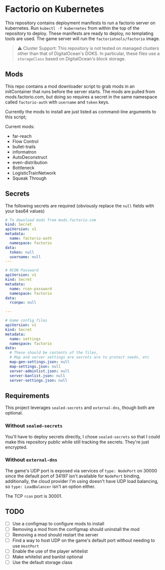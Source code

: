 # Factorio on Kubernetes

This repository contains deployment manifests to run a factorio server on kubernetes. Run `kubectl -f kubernetes` from within the top of the repository to deploy. These manifests are ready to deploy, no templating tools are used. The game server will run the `factoriotools/factorio` image. 

> :warning: Cluster Support: This repository is not tested on managed clusters other than that of DigitalOcean's DOKS. In particular, these files use a `storageClass` based on DigitalOcean's block storage. 

## Mods

This repo contains a mod downloader script to grab mods in an initContainer that runs before the server starts. The mods are pulled from mods.factorio.com, but doing so requires a secret in the same namespace called `factorio-auth` with `username` and `token` keys. 

Currently the mods to install are just listed as command-line arguments to this script;

Current mods:
- far-reach
- Flow Control
- bullet-trails
- informatron
- AutoDeconstruct
- even-distribution
- Bottleneck
- LogisticTrainNetwork
- Squeak Through

## Secrets

The following secrets are required (obviously replace the `null` fields with your bas64 values)

```yaml
# To download mods from mods.factorio.com
kind: Secret
apiVersion: v1
metadata:
  name: factorio-auth
  namespace: factorio
data:
  token: null
  username: null
---

# RCON Password
apiVersion: v1
kind: Secret
metadata:
  name: rcon-password
  namespace: factorio
data:
  rconpw: null

---

# Game config files
apiVersion: v1
kind: Secret
metadata:
  name: settings
  namespace: factorio
data:
  # These should be contents of the files,
  # Map and server settings are secrets are to protect seeds, etc
  map-gen-settings.json: null
  map-settings.json: null
  server-adminlist.json: null
  server-banlist.json: null
  server-settings.json: null

```

## Requirements

This project leverages `sealed-secrets` and `external-dns`, though both are optional. 

### Without `sealed-secrets`

You'll have to deploy secrets directly, I chose `sealed-secrets` so that I could make this repository public while still tracking the secrets. They're just encrypted.

### Without `external-dns`

The game's UDP port is exposed via services of `type: NodePort` on 30000 since the default port of 34197 isn't available for `NodePort` binding, additionally, the cloud provider I'm using doesn't have UDP load balancing, so `type: LoadBalancer` isn't an option either.

The TCP `rcon` port is 30001.

## TODO

- [ ] Use a configmap to configure mods to install
- [ ] Removing a mod from the configmap should uninstall the mod
- [ ] Removing a mod should restart the server
- [ ] Find a way to host UDP on the game's default port without needing to use `HostPort`
- [ ] Enable the use of the player whitelist
- [ ] Make whitelist and banlist optional
- [ ] Use the default storage class